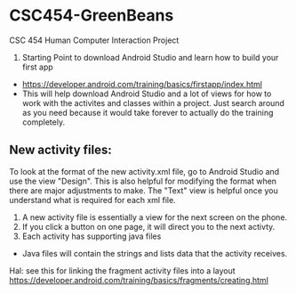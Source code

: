 # CSC454-GreenBeans
CSC 454 Human Computer Interaction Project

1. Starting Point to download Android Studio and learn how to build your first app
  - https://developer.android.com/training/basics/firstapp/index.html
  - This will help download Android Studio and a lot of views for how to work with the activites and classes within a project. Just search around as you need because it would take forever to actually do the training completely.


## New activity files:
To look at the format of the new activity.xml file, go to Android Studio and use the view "Design". This is also helpful for modifying the format when there are major adjustments to make. The "Text" view is helpful once you understand what is required for each xml file.

1. A new activity file is essentially a view for the next screen on the phone. 
2. If you click a button on one page, it will direct you to the next activty. 
3. Each activity has supporting java files
  - Java files will contain the strings and lists data that the activity receives. 


Hal: see this for linking the fragment activity files into a layout
https://developer.android.com/training/basics/fragments/creating.html
